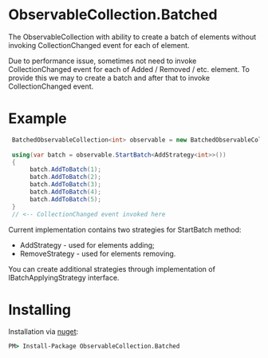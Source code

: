 # ObservableCollection.Batched
The ObservableCollection with ability to create a batch of elements without invoking CollectionChanged event for each of element.

Due to performance issue, sometimes not need to invoke CollectionChanged event for each of Added / Removed / etc. element.
To provide this we may to create a batch and after that to invoke CollectionChanged event.

# Example
```cs
 BatchedObservableCollection<int> observable = new BatchedObservableCollection<int>();
 
 using(var batch = observable.StartBatch<AddStrategy<int>>())
 {
      batch.AddToBatch(1);
      batch.AddToBatch(2);
      batch.AddToBatch(3);
      batch.AddToBatch(4);
      batch.AddToBatch(5);
 }
 // <-- CollectionChanged event invoked here
```

Current implementation contains two strategies for StartBatch method:
- AddStrategy<T> - used for elements adding; 
- RemoveStrategy<T> - used for elements removing. 

You can create additional strategies through implementation of IBatchApplyingStrategy interface.

# Installing

Installation via [nuget](https://www.nuget.org/packages/ObservableCollection.Batched/):
```cmd
PM> Install-Package ObservableCollection.Batched
```
